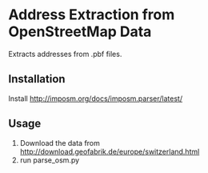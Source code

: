 # Address Extraction from OpenStreetMap Data

Extracts addresses from .pbf files.

## Installation

Install http://imposm.org/docs/imposm.parser/latest/

## Usage

1. Download the data from http://download.geofabrik.de/europe/switzerland.html
2. run parse_osm.py
